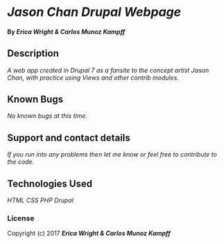 # _Jason Chan Drupal Webpage_

#### By _**Erica Wright & Carlos Munoz Kampff**_

## Description

_A web app created in Drupal 7 as a fansite to the concept artist Jason Chan, with practice using Views and other contrib modules._

## Known Bugs

_No known bugs at this time._

## Support and contact details

_If you run into any problems then let me know or feel free to contribute to the code._

## Technologies Used

_HTML_
_CSS_
_PHP_
_Drupal_

### License

Copyright (c) 2017 **_Erica Wright & Carlos Munoz Kampff_**
